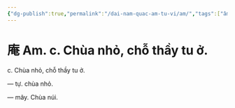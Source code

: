 ```yaml
---
{"dg-publish":true,"permalink":"/dai-nam-quac-am-tu-vi/am/","tags":["âm-tự-vị"],"created":"2025-08-16T13:46:48.174+07:00"}
---
```


# 庵 Am. c. Chùa nhỏ, chỗ thầy tu ở.

c. Chùa nhỏ, chỗ thầy tu ở.


— tự. chùa nhỏ.

— mây. Chùa núi.